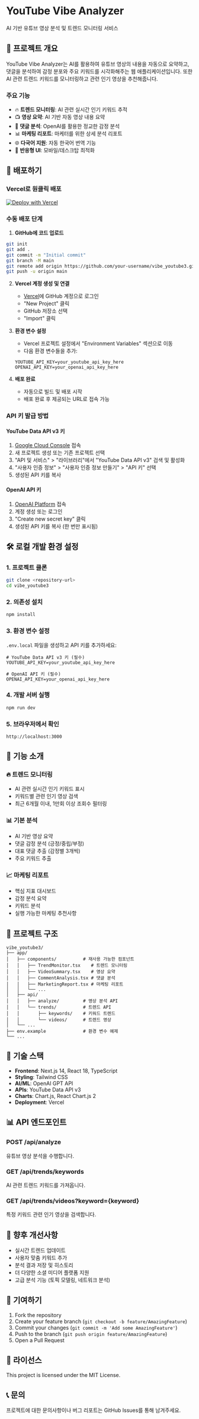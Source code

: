 # YouTube Vibe Analyzer

AI 기반 유튜브 영상 분석 및 트렌드 모니터링 서비스

## 🎯 프로젝트 개요

YouTube Vibe Analyzer는 AI를 활용하여 유튜브 영상의 내용을 자동으로 요약하고, 댓글을 분석하여 감정 분포와 주요 키워드를 시각화해주는 웹 애플리케이션입니다. 또한 AI 관련 트렌드 키워드를 모니터링하고 관련 인기 영상을 추천해줍니다.

### 주요 기능

- 🔥 **트렌드 모니터링**: AI 관련 실시간 인기 키워드 추적
- 📺 **영상 요약**: AI 기반 자동 영상 내용 요약
- 💬 **댓글 분석**: OpenAI를 활용한 정교한 감정 분석
- 📊 **마케팅 리포트**: 마케터를 위한 상세 분석 리포트
- 🌐 **다국어 지원**: 자동 한국어 번역 기능
- 📱 **반응형 UI**: 모바일/데스크탑 최적화

## 🚀 배포하기

### Vercel로 원클릭 배포

[![Deploy with Vercel](https://vercel.com/button)](https://vercel.com/new/clone?repository-url=https://github.com/your-username/vibe_youtube3)

### 수동 배포 단계

1. **GitHub에 코드 업로드**
```bash
git init
git add .
git commit -m "Initial commit"
git branch -M main
git remote add origin https://github.com/your-username/vibe_youtube3.git
git push -u origin main
```

2. **Vercel 계정 생성 및 연결**
   - [Vercel](https://vercel.com)에 GitHub 계정으로 로그인
   - "New Project" 클릭
   - GitHub 저장소 선택
   - "Import" 클릭

3. **환경 변수 설정**
   - Vercel 프로젝트 설정에서 "Environment Variables" 섹션으로 이동
   - 다음 환경 변수들을 추가:
   ```
   YOUTUBE_API_KEY=your_youtube_api_key_here
   OPENAI_API_KEY=your_openai_api_key_here
   ```

4. **배포 완료**
   - 자동으로 빌드 및 배포 시작
   - 배포 완료 후 제공되는 URL로 접속 가능

### API 키 발급 방법

#### YouTube Data API v3 키
1. [Google Cloud Console](https://console.developers.google.com/) 접속
2. 새 프로젝트 생성 또는 기존 프로젝트 선택
3. "API 및 서비스" > "라이브러리"에서 "YouTube Data API v3" 검색 및 활성화
4. "사용자 인증 정보" > "사용자 인증 정보 만들기" > "API 키" 선택
5. 생성된 API 키를 복사

#### OpenAI API 키
1. [OpenAI Platform](https://platform.openai.com/api-keys) 접속
2. 계정 생성 또는 로그인
3. "Create new secret key" 클릭
4. 생성된 API 키를 복사 (한 번만 표시됨)

## 🛠️ 로컬 개발 환경 설정

### 1. 프로젝트 클론
```bash
git clone <repository-url>
cd vibe_youtube3
```

### 2. 의존성 설치
```bash
npm install
```

### 3. 환경 변수 설정
`.env.local` 파일을 생성하고 API 키를 추가하세요:

```env
# YouTube Data API v3 키 (필수)
YOUTUBE_API_KEY=your_youtube_api_key_here

# OpenAI API 키 (필수)
OPENAI_API_KEY=your_openai_api_key_here
```

### 4. 개발 서버 실행
```bash
npm run dev
```

### 5. 브라우저에서 확인
```
http://localhost:3000
```

## 🎨 기능 소개

### 🔥 트렌드 모니터링
- AI 관련 실시간 인기 키워드 표시
- 키워드별 관련 인기 영상 검색
- 최근 6개월 이내, 1만회 이상 조회수 필터링

### 📊 기본 분석
- AI 기반 영상 요약
- 댓글 감정 분석 (긍정/중립/부정)
- 대표 댓글 추출 (감정별 3개씩)
- 주요 키워드 추출

### 📈 마케팅 리포트
- 핵심 지표 대시보드
- 감정 분석 요약
- 키워드 분석
- 실행 가능한 마케팅 추천사항

## 📁 프로젝트 구조

```
vibe_youtube3/
├── app/
│   ├── components/          # 재사용 가능한 컴포넌트
│   │   ├── TrendMonitor.tsx    # 트렌드 모니터링
│   │   ├── VideoSummary.tsx    # 영상 요약
│   │   ├── CommentAnalysis.tsx # 댓글 분석
│   │   ├── MarketingReport.tsx # 마케팅 리포트
│   │   └── ...
│   ├── api/
│   │   ├── analyze/         # 영상 분석 API
│   │   └── trends/          # 트렌드 API
│   │       ├── keywords/    # 키워드 트렌드
│   │       └── videos/      # 트렌드 영상
│   └── ...
├── env.example              # 환경 변수 예제
└── ...
```

## 🔧 기술 스택

- **Frontend**: Next.js 14, React 18, TypeScript
- **Styling**: Tailwind CSS
- **AI/ML**: OpenAI GPT API
- **APIs**: YouTube Data API v3
- **Charts**: Chart.js, React Chart.js 2
- **Deployment**: Vercel

## 📊 API 엔드포인트

### POST /api/analyze
유튜브 영상 분석을 수행합니다.

### GET /api/trends/keywords
AI 관련 트렌드 키워드를 가져옵니다.

### GET /api/trends/videos?keyword={keyword}
특정 키워드 관련 인기 영상을 검색합니다.

## 🔮 향후 개선사항

- 실시간 트렌드 업데이트
- 사용자 맞춤 키워드 추가
- 분석 결과 저장 및 히스토리
- 더 다양한 소셜 미디어 플랫폼 지원
- 고급 분석 기능 (토픽 모델링, 네트워크 분석)

## 🤝 기여하기

1. Fork the repository
2. Create your feature branch (`git checkout -b feature/AmazingFeature`)
3. Commit your changes (`git commit -m 'Add some AmazingFeature'`)
4. Push to the branch (`git push origin feature/AmazingFeature`)
5. Open a Pull Request

## 📄 라이선스

This project is licensed under the MIT License.

## 📞 문의

프로젝트에 대한 문의사항이나 버그 리포트는 GitHub Issues를 통해 남겨주세요. 
